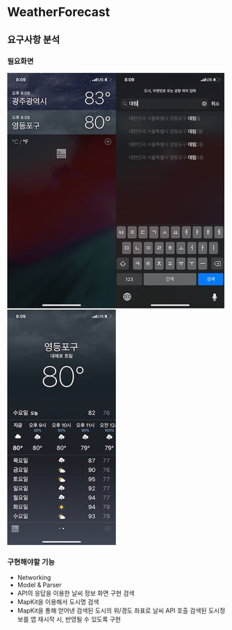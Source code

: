 # WeatherForecast

## 요구사항 분석

### 필요화면

![cities](./Images/cities.jpeg)![search](./Images/search.jpeg)![weather](./Images/weather.jpeg)



### 구현해야할 기능

- Networking
- Model & Parser
- API의 응답을 이용한 날씨 정보 화면 구현 검색 
- MapKit을 이용해서 도시명 검색
- MapKit을 통해 얻어낸 검색된 도시의 위/경도 좌표로 날씨 API 호출 검색된 도시정보를 앱 재시작 시, 반영될 수 있도록 구현 
